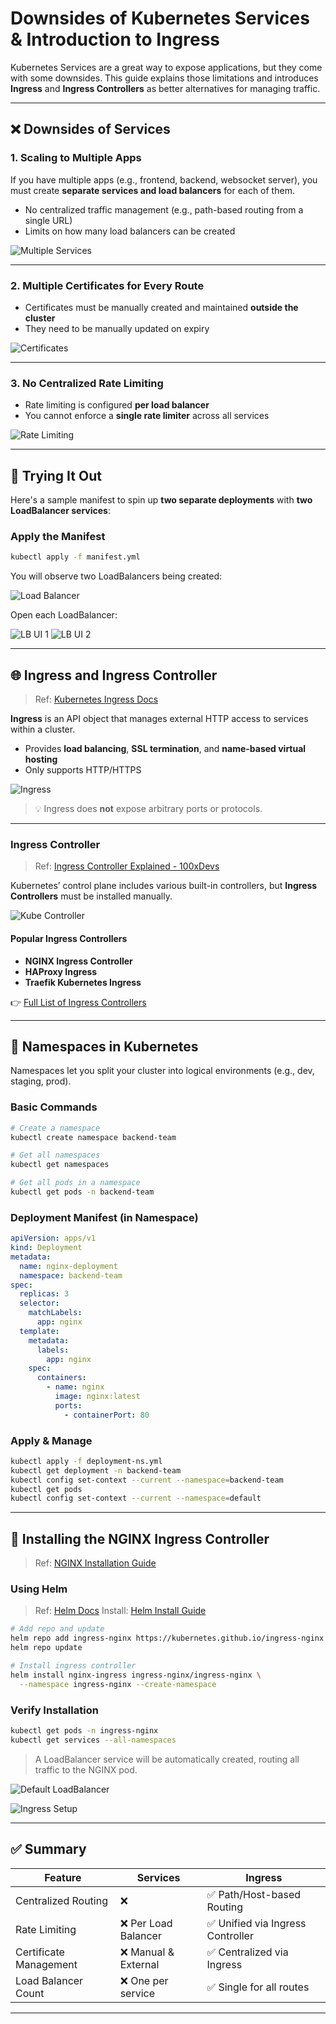 # Downsides of Kubernetes Services & Introduction to Ingress

Kubernetes Services are a great way to expose applications, but they come with some downsides. This guide explains those limitations and introduces **Ingress** and **Ingress Controllers** as better alternatives for managing traffic.

---

## ❌ Downsides of Services

### 1. Scaling to Multiple Apps

If you have multiple apps (e.g., frontend, backend, websocket server), you must create **separate services and load balancers** for each of them.

- No centralized traffic management (e.g., path-based routing from a single URL)
- Limits on how many load balancers can be created

![Multiple Services](./images/1.webp)

---

### 2. Multiple Certificates for Every Route

- Certificates must be manually created and maintained **outside the cluster**
- They need to be manually updated on expiry

![Certificates](./images/2.webp)

---

### 3. No Centralized Rate Limiting

- Rate limiting is configured **per load balancer**
- You cannot enforce a **single rate limiter** across all services

![Rate Limiting](./images/3.webp)

---

## 🧪 Trying It Out

Here's a sample manifest to spin up **two separate deployments** with **two LoadBalancer services**:

### Apply the Manifest

```bash
kubectl apply -f manifest.yml
````

You will observe two LoadBalancers being created:

![Load Balancer](./images/4.webp)

Open each LoadBalancer:

![LB UI 1](./images/5.webp)
![LB UI 2](./images/6.webp)

---

## 🌐 Ingress and Ingress Controller

> Ref: [Kubernetes Ingress Docs](https://kubernetes.io/docs/concepts/services-networking/ingress/)

**Ingress** is an API object that manages external HTTP access to services within a cluster.

* Provides **load balancing**, **SSL termination**, and **name-based virtual hosting**
* Only supports HTTP/HTTPS

![Ingress](./images/7.webp)

> 💡 Ingress does **not** expose arbitrary ports or protocols.

---

### Ingress Controller

> Ref: [Ingress Controller Explained - 100xDevs](https://projects.100xdevs.com/tracks/kubernetes-1/Kubernetes-Part-1-3)

Kubernetes’ control plane includes various built-in controllers, but **Ingress Controllers** must be installed manually.

![Kube Controller](./images/8.webp)

#### Popular Ingress Controllers

* **NGINX Ingress Controller**
* **HAProxy Ingress**
* **Traefik Kubernetes Ingress**

👉 [Full List of Ingress Controllers](https://kubernetes.io/docs/concepts/services-networking/ingress-controllers/)

---

## 📂 Namespaces in Kubernetes

Namespaces let you split your cluster into logical environments (e.g., dev, staging, prod).

### Basic Commands

```bash
# Create a namespace
kubectl create namespace backend-team

# Get all namespaces
kubectl get namespaces

# Get all pods in a namespace
kubectl get pods -n backend-team
```

### Deployment Manifest (in Namespace)

```yaml
apiVersion: apps/v1
kind: Deployment
metadata:
  name: nginx-deployment
  namespace: backend-team
spec:
  replicas: 3
  selector:
    matchLabels:
      app: nginx
  template:
    metadata:
      labels:
        app: nginx
    spec:
      containers:
        - name: nginx
          image: nginx:latest
          ports:
            - containerPort: 80
```

### Apply & Manage

```bash
kubectl apply -f deployment-ns.yml
kubectl get deployment -n backend-team
kubectl config set-context --current --namespace=backend-team
kubectl get pods
kubectl config set-context --current --namespace=default
```

---

## 🚀 Installing the NGINX Ingress Controller

> Ref: [NGINX Installation Guide](https://docs.nginx.com/nginx-ingress-controller/installation/installing-nic/installation-with-manifests/)

### Using Helm

> Ref: [Helm Docs](https://helm.sh/)
> Install: [Helm Install Guide](https://helm.sh/docs/intro/install/)

```bash
# Add repo and update
helm repo add ingress-nginx https://kubernetes.github.io/ingress-nginx
helm repo update

# Install ingress controller
helm install nginx-ingress ingress-nginx/ingress-nginx \
  --namespace ingress-nginx --create-namespace
```

### Verify Installation

```bash
kubectl get pods -n ingress-nginx
kubectl get services --all-namespaces
```

> A LoadBalancer service will be automatically created, routing all traffic to the NGINX pod.

![Default LoadBalancer](./images/9.webp)

![Ingress Setup](./images/10.webp)

---

## ✅ Summary

| Feature                | Services            | Ingress                          |
| ---------------------- | ------------------- | -------------------------------- |
| Centralized Routing    | ❌                   | ✅ Path/Host-based Routing        |
| Rate Limiting          | ❌ Per Load Balancer | ✅ Unified via Ingress Controller |
| Certificate Management | ❌ Manual & External | ✅ Centralized via Ingress        |
| Load Balancer Count    | ❌ One per service   | ✅ Single for all routes          |

---